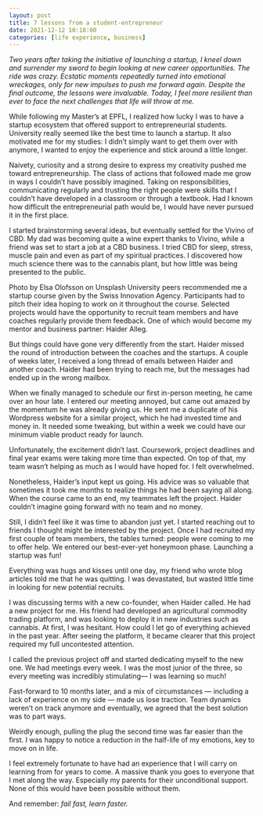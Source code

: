 ```yaml
---
layout: post
title: 7 lessons from a student-entrepreneur
date: 2021-12-12 10:18:00
categories: [life experience, business]
---
```


*Two years after taking the initiative of launching a startup, I kneel down and surrender my sword to begin looking at new career opportunities. The ride was crazy. Ecstatic moments repeatedly turned into emotional wreckages, only for new impulses to push me forward again. Despite the final outcome, the lessons were invaluable. Today, I feel more resilient than ever to face the next challenges that life will throw at me.*


While following my Master’s at EPFL, I realized how lucky I was to have a startup ecosystem that offered support to entrepreneurial students. University really seemed like the best time to launch a startup. It also motivated me for my studies: I didn’t simply want to get them over with anymore, I wanted to enjoy the experience and stick around a little longer.

Naivety, curiosity and a strong desire to express my creativity pushed me toward entrepreneurship. The class of actions that followed made me grow in ways I couldn’t have possibly imagined. Taking on responsibilities, communicating regularly and trusting the right people were skills that I couldn’t have developed in a classroom or through a textbook. Had I known how difficult the entrepreneurial path would be, I would have never pursued it in the first place.

I started brainstorming several ideas, but eventually settled for the Vivino of CBD. My dad was becoming quite a wine expert thanks to Vivino, while a friend was set to start a job at a CBD business. I tried CBD for sleep, stress, muscle pain and even as part of my spiritual practices. I discovered how much science there was to the cannabis plant, but how little was being presented to the public.


Photo by Elsa Olofsson on Unsplash
University peers recommended me a startup course given by the Swiss Innovation Agency. Participants had to pitch their idea hoping to work on it throughout the course. Selected projects would have the opportunity to recruit team members and have coaches regularly provide them feedback. One of which would become my mentor and business partner: Haider Alleg.

But things could have gone very differently from the start. Haider missed the round of introduction between the coaches and the startups. A couple of weeks later, I received a long thread of emails between Haider and another coach. Haider had been trying to reach me, but the messages had ended up in the wrong mailbox.

When we finally managed to schedule our first in-person meeting, he came over an hour late. I entered our meeting annoyed, but came out amazed by the momentum he was already giving us. He sent me a duplicate of his Wordpress website for a similar project, which he had invested time and money in. It needed some tweaking, but within a week we could have our minimum viable product ready for launch.

Unfortunately, the excitement didn’t last. Coursework, project deadlines and final year exams were taking more time than expected. On top of that, my team wasn’t helping as much as I would have hoped for. I felt overwhelmed.

Nonetheless, Haider’s input kept us going. His advice was so valuable that sometimes it took me months to realize things he had been saying all along. When the course came to an end, my teammates left the project. Haider couldn’t imagine going forward with no team and no money.

Still, I didn’t feel like it was time to abandon just yet. I started reaching out to friends I thought might be interested by the project. Once I had recruited my first couple of team members, the tables turned: people were coming to me to offer help. We entered our best-ever-yet honeymoon phase. Launching a startup was fun!

Everything was hugs and kisses until one day, my friend who wrote blog articles told me that he was quitting. I was devastated, but wasted little time in looking for new potential recruits.

I was discussing terms with a new co-founder, when Haider called. He had a new project for me. His friend had developed an agricultural commodity trading platform, and was looking to deploy it in new industries such as cannabis. At first, I was hesitant. How could I let go of everything achieved in the past year. After seeing the platform, it became clearer that this project required my full uncontested attention.

I called the previous project off and started dedicating myself to the new one. We had meetings every week. I was the most junior of the three, so every meeting was incredibly stimulating— I was learning so much!

Fast-forward to 10 months later, and a mix of circumstances — including a lack of experience on my side — made us lose traction. Team dynamics weren’t on track anymore and eventually, we agreed that the best solution was to part ways.

Weirdly enough, pulling the plug the second time was far easier than the first. I was happy to notice a reduction in the half-life of my emotions, key to move on in life.

I feel extremely fortunate to have had an experience that I will carry on learning from for years to come. A massive thank you goes to everyone that I met along the way. Especially my parents for their unconditional support. None of this would have been possible without them.

And remember: *fail fast, learn faster.*